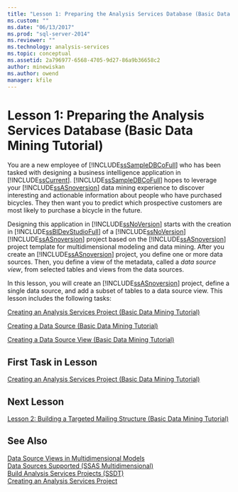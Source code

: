 ```yaml
---
title: "Lesson 1: Preparing the Analysis Services Database (Basic Data Mining Tutorial) | Microsoft Docs"
ms.custom: ""
ms.date: "06/13/2017"
ms.prod: "sql-server-2014"
ms.reviewer: ""
ms.technology: analysis-services
ms.topic: conceptual
ms.assetid: 2a796977-6568-4705-9d27-86a9b36658c2
author: minewiskan
ms.author: owend
manager: kfile
---
```

# Lesson 1: Preparing the Analysis Services Database (Basic Data Mining Tutorial)
  You are a new employee of [!INCLUDE[ssSampleDBCoFull](../includes/sssampledbcofull-md.md)] who has been tasked with designing a business intelligence application in [!INCLUDE[ssCurrent](../includes/sscurrent-md.md)]. [!INCLUDE[ssSampleDBCoFull](../includes/sssampledbcofull-md.md)] hopes to leverage your [!INCLUDE[ssASnoversion](../includes/ssasnoversion-md.md)] data mining experience to discover interesting and actionable information about people who have purchased bicycles. They then want you to predict which prospective customers are most likely to purchase a bicycle in the future.  
  
 Designing this application in [!INCLUDE[ssNoVersion](../includes/ssnoversion-md.md)] starts with the creation in [!INCLUDE[ssBIDevStudioFull](../includes/ssbidevstudiofull-md.md)] of a [!INCLUDE[ssNoVersion](../includes/ssnoversion-md.md)] [!INCLUDE[ssASnoversion](../includes/ssasnoversion-md.md)] project based on the [!INCLUDE[ssASnoversion](../includes/ssasnoversion-md.md)] project template for multidimensional modeling and data mining. After you create an [!INCLUDE[ssASnoversion](../includes/ssasnoversion-md.md)] project, you define one or more data sources. Then, you define a view of the metadata, called a *data source view*, from selected tables and views from the data sources.  
  
 In this lesson, you will create an [!INCLUDE[ssASnoversion](../includes/ssasnoversion-md.md)] project, define a single data source, and add a subset of tables to a data source view. This lesson includes the following tasks:  
  
 [Creating an Analysis Services Project &#40;Basic Data Mining Tutorial&#41;](../../2014/tutorials/creating-an-analysis-services-project-basic-data-mining-tutorial.md)  
  
 [Creating a Data Source &#40;Basic Data Mining Tutorial&#41;](../../2014/tutorials/creating-a-data-source-basic-data-mining-tutorial.md)  
  
 [Creating a Data Source View &#40;Basic Data Mining Tutorial&#41;](../../2014/tutorials/creating-a-data-source-view-basic-data-mining-tutorial.md)  
  
## First Task in Lesson  
 [Creating an Analysis Services Project &#40;Basic Data Mining Tutorial&#41;](../../2014/tutorials/creating-an-analysis-services-project-basic-data-mining-tutorial.md)  
  
## Next Lesson  
 [Lesson 2: Building a Targeted Mailing Structure &#40;Basic Data Mining Tutorial&#41;](../../2014/tutorials/lesson-2-building-a-targeted-mailing-structure-basic-data-mining-tutorial.md)  
  
## See Also  
 [Data Source Views in Multidimensional Models](../analysis-services/multidimensional-models/data-source-views-in-multidimensional-models.md)   
 [Data Sources Supported &#40;SSAS Multidimensional&#41;](../analysis-services/multidimensional-models/supported-data-sources-ssas-multidimensional.md)   
 [Build Analysis Services Projects &#40;SSDT&#41;](../analysis-services/multidimensional-models/build-analysis-services-projects-ssdt.md)   
 [Creating an Analysis Services Project](../analysis-services/lesson-1-1-creating-an-analysis-services-project.md)  
  
  
